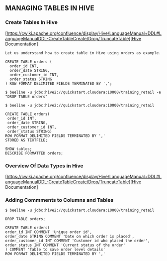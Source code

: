 ## MANAGING TABLES IN HIVE

### Create Tables In Hive

[https://cwiki.apache.org/confluence/display/Hive/LanguageManual+DDL#LanguageManualDDL-CreateTableCreate/Drop/TruncateTable][Hive Documentation]

[Hive Documentation]: https://cwiki.apache.org/confluence/display/Hive/LanguageManual+DDL#LanguageManualDDL-CreateTableCreate/Drop/TruncateTable

````text
Let us understand how to create table in Hive using orders as example.
````
````iso92-sql
CREATE TABLE orders (
  order_id INT,
  order_date STRING,
  order_customer_id INT,
  order_status STRING
) ROW FORMAT DELIMITED FIELDS TERMINATED BY ',';
````
````shell script
$ beeline -u jdbc:hive2://quickstart.cloudera:10000/training_retail -e "DROP TABLE orders"

$ beeline -u jdbc:hive2://quickstart.cloudera:10000/training_retail
````
````iso92-sql
CREATE TABLE orders(
 order_id INT,
 order_date STRING,
 order_customer_id INT,
 order_status STRING)
ROW FORMAT DELIMITED FIELDS TERMINATED BY ','
STORED AS TEXTFILE;

SHOW tables;
DESCRIBE FORMATTED orders;
````

### Overview Of Data Types in Hive

[https://cwiki.apache.org/confluence/display/Hive/LanguageManual+DDL#LanguageManualDDL-CreateTableCreate/Drop/TruncateTable][Hive Documentation]

[Hive Documentation]: https://cwiki.apache.org/confluence/display/Hive/LanguageManual+DDL#LanguageManualDDL-CreateTableCreate/Drop/TruncateTable

### Adding Commments to Columns and Tables
````shell script
$ beeline -u jdbc:hive2://quickstart.cloudera:10000/training_retail
````
````iso92-sql
DROP TABLE orders;

CREATE TABLE orders(
order_id INT COMMENT 'Unique order id',
order_date STRING COMMENT 'Date on which order is placed',
order_customer_id INT COMMENT 'Customer id who placed the order',
order_status INT COMMENT 'Current status of the order'
) COMMENT 'Table to save order level details'
ROW FORMAT DELIMITED FIELDS TERMINATED BY ','
````